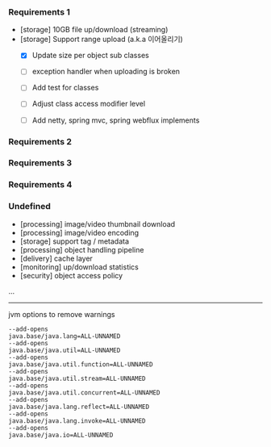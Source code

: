 ### Requirements 1
- [storage] 10GB file up/download (streaming)
- [storage] Support range upload (a.k.a 이어올리기) 
    - [x] Update size per object sub classes 
    - [ ] exception handler when uploading is broken
    - [ ] Add test for classes
    - [ ] Adjust class access modifier level
    - [ ] Add netty, spring mvc, spring webflux implements
 
 
### Requirements 2
### Requirements 3
### Requirements 4


### Undefined 
- [processing] image/video thumbnail download
- [processing] image/video encoding
- [storage] support tag / metadata
- [processing] object handling pipeline 
- [delivery] cache layer
- [monitoring] up/download statistics 
- [security] object access policy  

...


---

jvm options to remove warnings
```
--add-opens
java.base/java.lang=ALL-UNNAMED
--add-opens
java.base/java.util=ALL-UNNAMED
--add-opens
java.base/java.util.function=ALL-UNNAMED
--add-opens
java.base/java.util.stream=ALL-UNNAMED
--add-opens
java.base/java.util.concurrent=ALL-UNNAMED
--add-opens
java.base/java.lang.reflect=ALL-UNNAMED
--add-opens
java.base/java.lang.invoke=ALL-UNNAMED
--add-opens
java.base/java.io=ALL-UNNAMED
```